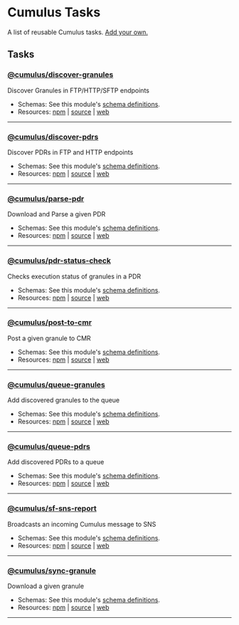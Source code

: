 # Cumulus Tasks

A list of reusable Cumulus tasks. [Add your own.](docs/adding-a-task.md)

## Tasks

### [@cumulus/discover-granules](https://github.com/cumulus-nasa/cumulus/tree/master/tasks/discover-granules)
Discover Granules in FTP/HTTP/SFTP endpoints

- Schemas: See this module's [schema definitions](https://github.com/cumulus-nasa/cumulus/tree/master/tasks/discover-granules/schemas).
- Resources: [npm](https://npmjs.com/packages/@cumulus/discover-granules) | [source](https://github.com/cumulus-nasa/cumulus) | [web](https://github.com/cumulus-nasa/cumulus/tree/master/tasks/discover-granules)

---

### [@cumulus/discover-pdrs](https://github.com/cumulus-nasa/cumulus/tree/master/tasks/discover-pdrs)
Discover PDRs in FTP and HTTP endpoints

- Schemas: See this module's [schema definitions](https://github.com/cumulus-nasa/cumulus/tree/master/tasks/discover-pdrs/schemas).
- Resources: [npm](https://npmjs.com/packages/@cumulus/discover-pdrs) | [source](https://github.com/cumulus-nasa/cumulus) | [web](https://github.com/cumulus-nasa/cumulus/tree/master/tasks/discover-pdrs)

---

### [@cumulus/parse-pdr](https://github.com/cumulus-nasa/cumulus/tree/master/tasks/parse-pdr)
Download and Parse a given PDR

- Schemas: See this module's [schema definitions](https://github.com/cumulus-nasa/cumulus/tree/master/tasks/parse-pdr/schemas).
- Resources: [npm](https://npmjs.com/packages/@cumulus/parse-pdr) | [source](https://github.com/cumulus-nasa/cumulus) | [web](https://github.com/cumulus-nasa/cumulus/tree/master/tasks/parse-pdr)

---

### [@cumulus/pdr-status-check](https://github.com/cumulus-nasa/cumulus/tree/master/tasks/pdr-status-check)
Checks execution status of granules in a PDR

- Schemas: See this module's [schema definitions](https://github.com/cumulus-nasa/cumulus/tree/master/tasks/pdr-status-check/schemas).
- Resources: [npm](https://npmjs.com/packages/@cumulus/pdr-status-check) | [source](https://github.com/cumulus-nasa/cumulus) | [web](https://github.com/cumulus-nasa/cumulus/tree/master/tasks/pdr-status-check)

---

### [@cumulus/post-to-cmr](https://github.com/cumulus-nasa/cumulus/tree/master/tasks/post-to-cmr)
Post a given granule to CMR

- Schemas: See this module's [schema definitions](https://github.com/cumulus-nasa/cumulus/tree/master/tasks/post-to-cmr/schemas).
- Resources: [npm](https://npmjs.com/packages/@cumulus/post-to-cmr) | [source](https://github.com/cumulus-nasa/cumulus) | [web](https://github.com/cumulus-nasa/cumulus/tree/master/tasks/post-to-cmr)

---

### [@cumulus/queue-granules](https://github.com/cumulus-nasa/cumulus/tree/master/tasks/queue-granules)
Add discovered granules to the queue

- Schemas: See this module's [schema definitions](https://github.com/cumulus-nasa/cumulus/tree/master/tasks/queue-granules/schemas).
- Resources: [npm](https://npmjs.com/packages/@cumulus/queue-granules) | [source](https://github.com/cumulus-nasa/cumulus) | [web](https://github.com/cumulus-nasa/cumulus/tree/master/tasks/queue-granules)

---

### [@cumulus/queue-pdrs](https://github.com/cumulus-nasa/cumulus/tree/master/tasks/queue-pdrs)
Add discovered PDRs to a queue

- Schemas: See this module's [schema definitions](https://github.com/cumulus-nasa/cumulus/tree/master/tasks/queue-pdrs/schemas).
- Resources: [npm](https://npmjs.com/packages/@cumulus/queue-pdrs) | [source](https://github.com/cumulus-nasa/cumulus) | [web](https://github.com/cumulus-nasa/cumulus/tree/master/tasks/queue-pdrs)

---

### [@cumulus/sf-sns-report](https://github.com/cumulus-nasa/cumulus/tree/master/tasks/sf-sns-report)
Broadcasts an incoming Cumulus message to SNS

- Schemas: See this module's [schema definitions](https://github.com/cumulus-nasa/cumulus/tree/master/tasks/sf-sns-report/schemas).
- Resources: [npm](https://npmjs.com/packages/@cumulus/sf-sns-report) | [source](https://github.com/cumulus-nasa/cumulus) | [web](https://github.com/cumulus-nasa/cumulus/tree/master/tasks/sf-sns-report)

---

### [@cumulus/sync-granule](https://github.com/cumulus-nasa/cumulus/tree/master/tasks/sync-granule)
Download a given granule

- Schemas: See this module's [schema definitions](https://github.com/cumulus-nasa/cumulus/tree/master/tasks/sync-granule/schemas).
- Resources: [npm](https://npmjs.com/packages/@cumulus/sync-granule) | [source](https://github.com/cumulus-nasa/cumulus) | [web](https://github.com/cumulus-nasa/cumulus/tree/master/tasks/sync-granule)

---